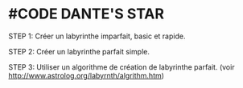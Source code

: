 # #CODE DANTE'S STAR

STEP 1:
    Créer un labyrinthe imparfait, basic et rapide.

STEP 2:
    Créer un labyrinthe parfait simple.

STEP 3:
    Utiliser un algorithme de création de labyrinthe parfait. (voir http://www.astrolog.org/labyrnth/algrithm.htm)